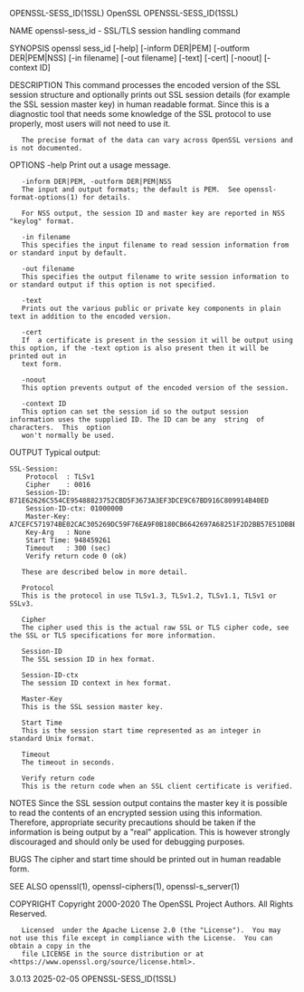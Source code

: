 OPENSSL-SESS_ID(1SSL)							    OpenSSL							 OPENSSL-SESS_ID(1SSL)

NAME
       openssl-sess_id - SSL/TLS session handling command

SYNOPSIS
       openssl sess_id [-help] [-inform DER|PEM] [-outform DER|PEM|NSS] [-in filename] [-out filename] [-text] [-cert] [-noout] [-context ID]

DESCRIPTION
       This command processes the encoded version of the SSL session structure and optionally prints out SSL session details (for example the SSL session
       master key) in human readable format. Since this is a diagnostic tool that needs some knowledge of the SSL protocol to use properly, most users will
       not need to use it.

       The precise format of the data can vary across OpenSSL versions and is not documented.

OPTIONS
       -help
	   Print out a usage message.

       -inform DER|PEM, -outform DER|PEM|NSS
	   The input and output formats; the default is PEM.  See openssl-format-options(1) for details.

	   For NSS output, the session ID and master key are reported in NSS "keylog" format.

       -in filename
	   This specifies the input filename to read session information from or standard input by default.

       -out filename
	   This specifies the output filename to write session information to or standard output if this option is not specified.

       -text
	   Prints out the various public or private key components in plain text in addition to the encoded version.

       -cert
	   If  a certificate is present in the session it will be output using this option, if the -text option is also present then it will be printed out in
	   text form.

       -noout
	   This option prevents output of the encoded version of the session.

       -context ID
	   This option can set the session id so the output session information uses the supplied ID. The ID can be any	 string	 of  characters.  This	option
	   won't normally be used.

OUTPUT
       Typical output:

	SSL-Session:
	    Protocol  : TLSv1
	    Cipher    : 0016
	    Session-ID: 871E62626C554CE95488823752CBD5F3673A3EF3DCE9C67BD916C809914B40ED
	    Session-ID-ctx: 01000000
	    Master-Key: A7CEFC571974BE02CAC305269DC59F76EA9F0B180CB6642697A68251F2D2BB57E51DBBB4C7885573192AE9AEE220FACD
	    Key-Arg   : None
	    Start Time: 948459261
	    Timeout   : 300 (sec)
	    Verify return code 0 (ok)

       These are described below in more detail.

       Protocol
	   This is the protocol in use TLSv1.3, TLSv1.2, TLSv1.1, TLSv1 or SSLv3.

       Cipher
	   The cipher used this is the actual raw SSL or TLS cipher code, see the SSL or TLS specifications for more information.

       Session-ID
	   The SSL session ID in hex format.

       Session-ID-ctx
	   The session ID context in hex format.

       Master-Key
	   This is the SSL session master key.

       Start Time
	   This is the session start time represented as an integer in standard Unix format.

       Timeout
	   The timeout in seconds.

       Verify return code
	   This is the return code when an SSL client certificate is verified.

NOTES
       Since  the  SSL	session	 output contains the master key it is possible to read the contents of an encrypted session using this information. Therefore,
       appropriate security precautions should be taken if the information is being output by a "real" application. This is however strongly  discouraged  and
       should only be used for debugging purposes.

BUGS
       The cipher and start time should be printed out in human readable form.

SEE ALSO
       openssl(1), openssl-ciphers(1), openssl-s_server(1)

COPYRIGHT
       Copyright 2000-2020 The OpenSSL Project Authors. All Rights Reserved.

       Licensed	 under the Apache License 2.0 (the "License").	You may not use this file except in compliance with the License.  You can obtain a copy in the
       file LICENSE in the source distribution or at <https://www.openssl.org/source/license.html>.

3.0.13									  2025-02-05							 OPENSSL-SESS_ID(1SSL)

